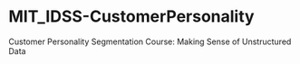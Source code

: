 # MIT_IDSS-CustomerPersonality
Customer Personality Segmentation Course: Making Sense of Unstructured Data

